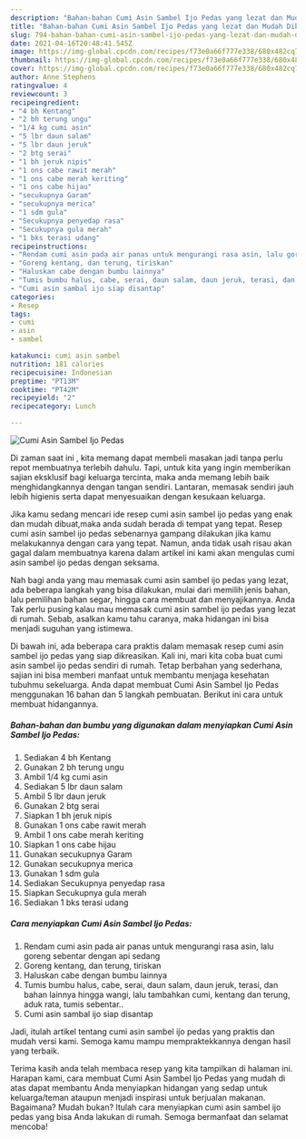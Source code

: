 ```yaml
---
description: "Bahan-bahan Cumi Asin Sambel Ijo Pedas yang lezat dan Mudah Dibuat"
title: "Bahan-bahan Cumi Asin Sambel Ijo Pedas yang lezat dan Mudah Dibuat"
slug: 794-bahan-bahan-cumi-asin-sambel-ijo-pedas-yang-lezat-dan-mudah-dibuat
date: 2021-04-16T20:48:41.545Z
image: https://img-global.cpcdn.com/recipes/f73e0a66f777e338/680x482cq70/cumi-asin-sambel-ijo-pedas-foto-resep-utama.jpg
thumbnail: https://img-global.cpcdn.com/recipes/f73e0a66f777e338/680x482cq70/cumi-asin-sambel-ijo-pedas-foto-resep-utama.jpg
cover: https://img-global.cpcdn.com/recipes/f73e0a66f777e338/680x482cq70/cumi-asin-sambel-ijo-pedas-foto-resep-utama.jpg
author: Anne Stephens
ratingvalue: 4
reviewcount: 3
recipeingredient:
- "4 bh Kentang"
- "2 bh terung ungu"
- "1/4 kg cumi asin"
- "5 lbr daun salam"
- "5 lbr daun jeruk"
- "2 btg serai"
- "1 bh jeruk nipis"
- "1 ons cabe rawit merah"
- "1 ons cabe merah keriting"
- "1 ons cabe hijau"
- "secukupnya Garam"
- "secukupnya merica"
- "1 sdm gula"
- "Secukupnya penyedap rasa"
- "Secukupnya gula merah"
- "1 bks terasi udang"
recipeinstructions:
- "Rendam cumi asin pada air panas untuk mengurangi rasa asin, lalu goreng sebentar dengan api sedang"
- "Goreng kentang, dan terung, tiriskan"
- "Haluskan cabe dengan bumbu lainnya"
- "Tumis bumbu halus, cabe, serai, daun salam, daun jeruk, terasi, dan bahan lainnya hingga wangi, lalu tambahkan cumi, kentang dan terung, aduk rata, tumis sebentar.."
- "Cumi asin sambal ijo siap disantap"
categories:
- Resep
tags:
- cumi
- asin
- sambel

katakunci: cumi asin sambel 
nutrition: 181 calories
recipecuisine: Indonesian
preptime: "PT13M"
cooktime: "PT42M"
recipeyield: "2"
recipecategory: Lunch

---
```



![Cumi Asin Sambel Ijo Pedas](https://img-global.cpcdn.com/recipes/f73e0a66f777e338/680x482cq70/cumi-asin-sambel-ijo-pedas-foto-resep-utama.jpg)

Di zaman  saat ini , kita memang dapat membeli masakan jadi tanpa perlu repot membuatnya terlebih dahulu. Tapi, untuk kita yang ingin memberikan sajian eksklusif bagi keluarga tercinta, maka anda memang lebih baik menghidangkannya dengan tangan sendiri. Lantaran, memasak sendiri jauh lebih higienis serta dapat menyesuaikan dengan kesukaan keluarga.

Jika kamu sedang mencari ide resep cumi asin sambel ijo pedas yang enak dan mudah dibuat,maka anda sudah berada di tempat yang tepat. Resep cumi asin sambel ijo pedas  sebenarnya gampang dilakukan jika kamu melakukannya dengan cara yang tepat. Namun, anda tidak usah risau akan gagal dalam membuatnya 
karena dalam artikel ini kami akan mengulas cumi asin sambel ijo pedas dengan seksama.  



Nah bagi anda yang mau memasak cumi asin sambel ijo pedas yang lezat, ada beberapa langkah yang bisa dilakukan, mulai dari memilih jenis bahan, lalu pemilihan bahan segar, hingga cara membuat dan menyajikannya. Anda Tak perlu pusing kalau mau memasak cumi asin sambel ijo pedas yang lezat di rumah. Sebab, asalkan kamu  tahu caranya, maka hidangan ini bisa menjadi suguhan yang istimewa.

Di bawah ini, ada beberapa cara praktis  dalam memasak resep cumi asin sambel ijo pedas yang siap dikreasikan. Kali ini, mari kita coba buat cumi asin sambel ijo pedas sendiri di rumah. Tetap berbahan yang sederhana, sajian ini bisa memberi manfaat untuk membantu menjaga kesehatan tubuhmu sekeluarga. Anda dapat membuat Cumi Asin Sambel Ijo Pedas menggunakan 16 bahan dan 5 langkah pembuatan. Berikut ini cara untuk membuat hidangannya.

<!--inarticleads1-->

##### Bahan-bahan dan bumbu yang digunakan dalam menyiapkan Cumi Asin Sambel Ijo Pedas:

1. Sediakan 4 bh Kentang
1. Gunakan 2 bh terung ungu
1. Ambil 1/4 kg cumi asin
1. Sediakan 5 lbr daun salam
1. Ambil 5 lbr daun jeruk
1. Gunakan 2 btg serai
1. Siapkan 1 bh jeruk nipis
1. Gunakan 1 ons cabe rawit merah
1. Ambil 1 ons cabe merah keriting
1. Siapkan 1 ons cabe hijau
1. Gunakan secukupnya Garam
1. Gunakan secukupnya merica
1. Gunakan 1 sdm gula
1. Sediakan Secukupnya penyedap rasa
1. Siapkan Secukupnya gula merah
1. Sediakan 1 bks terasi udang




<!--inarticleads2-->

##### Cara menyiapkan Cumi Asin Sambel Ijo Pedas:

1. Rendam cumi asin pada air panas untuk mengurangi rasa asin, lalu goreng sebentar dengan api sedang
1. Goreng kentang, dan terung, tiriskan
1. Haluskan cabe dengan bumbu lainnya
1. Tumis bumbu halus, cabe, serai, daun salam, daun jeruk, terasi, dan bahan lainnya hingga wangi, lalu tambahkan cumi, kentang dan terung, aduk rata, tumis sebentar..
1. Cumi asin sambal ijo siap disantap




Jadi, itulah artikel tentang  cumi asin sambel ijo pedas  yang praktis dan mudah versi kami. Semoga kamu mampu mempraktekkannya dengan hasil yang terbaik. 

Terima kasih anda telah membaca resep yang kita tampilkan di halaman ini. Harapan kami, cara membuat  Cumi Asin Sambel Ijo Pedas yang mudah di atas dapat membantu Anda menyiapkan hidangan yang sedap untuk keluarga/teman ataupun menjadi inspirasi untuk berjualan makanan. Bagaimana? Mudah bukan? Itulah cara menyiapkan cumi asin sambel ijo pedas yang bisa Anda lakukan di rumah. Semoga bermanfaat dan selamat mencoba!

